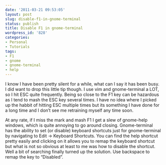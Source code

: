 ```yaml
---
date: '2011-03-21 09:53:05'
layout: post
slug: disable-f1-in-gnome-terminal
status: publish
title: Disable F1 in gnome-terminal
wordpress_id: '828'
categories:
- Personal
- Tutorials
tags:
- F1
- gnome
- gnome-terminal
- help
---
```


I know I have been pretty silent for a while, what can I say it has been busy. I did want to drop this little tip though. I use vim and gnome-terminal a LOT, so I hit ESC quite frequently. Being so close to the F1 key can be hazardous as I tend to mash the ESC key several times. I have no idea where I picked up the habbit of hitting ESC multiple times but its something I have done for a long time and I don’t see me retraining myself any time soon.

At any rate, if I miss the mark and mash F1 I get a slew of gnome-help windows, which is quite annoying to go around closing. Gnome-terminal has the ability to set (or disable) keyboard shortcuts just for gnome-terminal by navigating to Edit -> Keyboard Shortcuts. You can find the help shortcut pretty easily and clicking on it allows you to remap the keyboard shortcut but what is not so obvious at least to me was how to disable the shortcut. Well a bit of searching finally turned up the solution. Use backspace to remap the key to “Disabled”.
